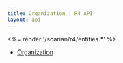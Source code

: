 ```yaml
---
title: Organization | R4 API
layout: api
---
```


<%= render '/soarian/r4/entities.*' %>

* [Organization](../entities/organization)